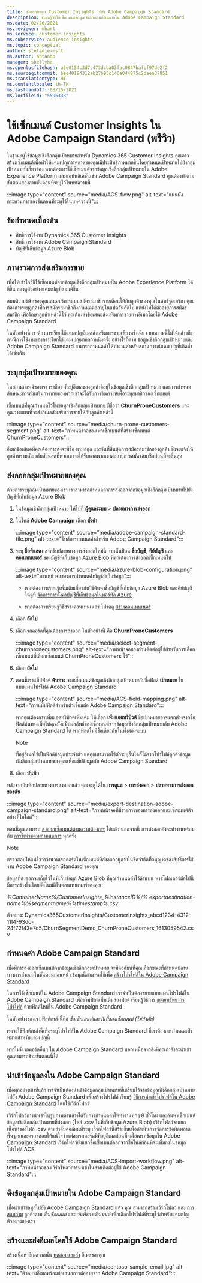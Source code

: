 ```yaml
---
title: ส่งออกข้อมูล Customer Insights ไปยัง Adobe Campaign Standard
description: เรียนรู้วิธีใช้เซ็กเมนต์ข้อมูลเชิงลึกกลุ่มเป้าหมายใน Adobe Campaign Standard
ms.date: 02/26/2021
ms.reviewer: mhart
ms.service: customer-insights
ms.subservice: audience-insights
ms.topic: conceptual
author: stefanie-msft
ms.author: antando
manager: shellyha
ms.openlocfilehash: a5d0154c3d7c473dcba03fac0847bafcf97de2f2
ms.sourcegitcommit: bae40184312ab27b95c140a044875c2daea37951
ms.translationtype: HT
ms.contentlocale: th-TH
ms.lasthandoff: 03/15/2021
ms.locfileid: "5596338"
---
```

# <a name="use-customer-insights-segments-in-adobe-campaign-standard-preview"></a>ใช้เซ็กเมนต์ Customer Insights ใน Adobe Campaign Standard (พรีวิว)

ในฐานะผู้ใช้ข้อมูลเชิงลึกกลุ่มเป้าหมายสำหรับ Dynamics 365 Customer Insights คุณอาจสร้างเซ็กเมนต์เพื่อทำให้แคมเปญการตลาดของคุณมีประสิทธิภาพมากขึ้นโดยกำหนดเป้าหมายไปยังกลุ่มเป้าหมายที่เกี่ยวข้อง หากต้องการใช้เซ็กเมนต์จากข้อมูลเชิงลึกกลุ่มเป้าหมายใน Adobe Experience Platform และแอปพลิเคชันเช่น Adobe Campaign Standard คุณต้องทำตามขั้นตอนสองสามขั้นตอนที่ระบุไว้ในบทความนี้

:::image type="content" source="media/ACS-flow.png" alt-text="แผนผังกระบวนการของขั้นตอนที่ระบุไว้ในบทความนี้":::

## <a name="prerequisites"></a>ข้อกำหนดเบื้องต้น

-   สิทธิ์การใช้งาน Dynamics 365 Customer Insights
-   สิทธิ์การใช้งาน Adobe Campaign Standard
-   บัญชีที่เก็บข้อมูล Azure Blob

## <a name="campaign-overview"></a>ภาพรวมการส่งเสริมการขาย

เพื่อให้เข้าใจวิธีใช้เซ็กเมนต์จากข้อมูลเชิงลึกกลุ่มเป้าหมายใน Adobe Experience Platform ได้ดีขึ้น ลองดูตัวอย่างแคมเปญที่สมมติขึ้น

สมมติว่าบริษัทของคุณเสนอบริการแบบสมัครสมาชิกรายเดือนให้กับลูกค้าของคุณในสหรัฐอเมริกา คุณต้องการระบุลูกค้าที่การสมัครสมาชิกถึงกำหนดต่ออายุในแปดวันถัดไป แต่ยังไม่ได้ต่ออายุการสมัครสมาชิก เพื่อรักษาลูกค้าเหล่านี้ไว้ คุณต้องส่งข้อเสนอส่งเสริมการขายทางอีเมลโดยใช้ Adobe Campaign Standard

ในตัวอย่างนี้ เราต้องการเรียกใช้แคมเปญอีเมลส่งเสริมการขายเพียงครั้งเดียว บทความนี้ไม่ได้กล่าวถึงกรณีการใช้งานของการเรียกใช้แคมเปญมากกว่าหนึ่งครั้ง อย่างไรก็ตาม ข้อมูลเชิงลึกกลุ่มเป้าหมายและ Adobe Campaign Standard สามารถกำหนดค่าให้ทำงานสำหรับสถานการณ์แคมเปญที่เกิดซ้ำได้เช่นกัน

## <a name="identify-your-target-audience"></a>ระบุกลุ่มเป้าหมายของคุณ

ในสถานการณ์ของเรา เราถือว่าที่อยู่อีเมลของลูกค้ามีอยู่ในข้อมูลเชิงลึกกลุ่มเป้าหมาย และการกำหนดลักษณะการส่งเสริมการขายของพวกเขาจะได้รับการวิเคราะห์เพื่อระบุสมาชิกของเซ็กเมนต์

[เซ็กเมนต์ที่คุณกำหนดไว้ในข้อมูลเชิงลึกกลุ่มเป้าหมาย](segments.md) มีชื่อว่า **ChurnProneCustomers** และคุณวางแผนที่จะส่งอีเมลส่งเสริมการขายให้กับลูกค้าเหล่านี้

:::image type="content" source="media/churn-prone-customers-segment.png" alt-text="ภาพหน้าจอของเพจเซ็กเมนต์ที่สร้างเซ็กเมนต์ ChurnProneCustomers":::

อีเมลข้อเสนอที่คุณต้องการส่งจะมีชื่อ นามสกุล และวันที่สิ้นสุดการสมัครสมาชิกของลูกค้า ซึ่งจะแจ้งให้ลูกค้าทราบเกี่ยวกับส่วนลดที่พวกเขาจะได้รับหากพวกเขาต่ออายุการสมัครสมาชิกก่อนที่จะสิ้นสุด

## <a name="export-your-target-audience"></a>ส่งออกกลุ่มเป้าหมายของคุณ

ด้วยการระบุกลุ่มเป้าหมายของเรา เราสามารถกำหนดค่าการส่งออกจากข้อมูลเชิงลึกกลุ่มเป้าหมายไปยังบัญชีที่เก็บข้อมูล Azure Blob

1. ในข้อมูลเชิงลึกกลุ่มเป้าหมาย ให้ไปที่ **ผู้ดูแลระบบ** > **ปลายทางการส่งออก**

1. ในไทล์ **Adobe Campaign** เลือก **ตั้งค่า**

   :::image type="content" source="media/adobe-campaign-standard-tile.png" alt-text="ไทล์การกำหนดค่าสำหรับ Adobe Campaign Standard":::

1. ระบุ **ชื่อที่แสดง** สำหรับปลายทางการส่งออกใหม่นี้ จากนั้นป้อน **ชื่อบัญชี**, **คีย์บัญชี** และ **คอนเทนเนอร์** ของบัญชีที่เก็บข้อมูล Azure Blob ที่คุณต้องการส่งออกเซ็กเมนต์ไป  
      
   :::image type="content" source="media/azure-blob-configuration.png" alt-text="ภาพหน้าจอของการกำหนดค่าบัญชีที่เก็บข้อมูล"::: 

   - หากต้องการเรียนรู้เพิ่มเติมเกี่ยวกับวิธีค้นหาชื่อบัญชีที่เก็บข้อมูล Azure Blob และคีย์บัญชี ให้ดูที่ [จัดการการตั้งค่าบัญชีที่เก็บข้อมูลในพอร์ทัล Azure](/azure/storage/common/storage-account-manage)

   - หากต้องการเรียนรู้วิธีสร้างคอนเทนเนอร์ โปรดดู [สร้างคอนเทนเนอร์](/azure/storage/blobs/storage-quickstart-blobs-portal#create-a-container)

1. เลือก **ถัดไป**

1. เลือกเรกคอร์ดที่คุณต้องการส่งออก ในตัวอย่างนี้ คือ **ChurnProneCustomers**

   :::image type="content" source="media/select-segment-churnpronecustomers.png" alt-text="ภาพหน้าจอของส่วนติดต่อผู้ใช้สำหรับการเลือกเซ็กเมนต์ที่เลือกเซ็กเมนต์ ChurnProneCustomers ไว้":::

1. เลือก **ถัดไป**

1. ตอนนี้เราแม็ปฟิลด์ **ต้นทาง** จากเซ็กเมนต์ข้อมูลเชิงลึกกลุ่มเป้าหมายกับชื่อฟิลด์ **เป้าหมาย** ในแบบแผนโปรไฟล์ Adobe Campaign Standard

   :::image type="content" source="media/ACS-field-mapping.png" alt-text="การแม็ปฟิลด์สำหรับตัวเชื่อมต่อ Adobe Campaign Standard":::

   หากคุณต้องการเพิ่มแอตทริบิวต์เพิ่มเติม ให้เลือก **เพิ่มแอตทริบิวต์** ชื่อเป้าหมายอาจแตกต่างจากชื่อฟิลด์ต้นทางเพื่อให้คุณยังแม็ปผลลัพธ์ของเซ็กเมนต์จากข้อมูลเชิงลึกกลุ่มเป้าหมายกับ Adobe Campaign Standard ได้ หากฟิลด์ไม่มีชื่อเดียวกันในทั้งสองระบบ

   > [!NOTE]
   > ที่อยู่อีเมลใช้เป็นฟิลด์ข้อมูลประจำตัว แต่คุณสามารถใช้ตัวระบุอื่นใดก็ได้จากโปรไฟล์ลูกค้าข้อมูลเชิงลึกกลุ่มเป้าหมายของคุณเพื่อแม็ปข้อมูลกับ Adobe Campaign Standard

1. เลือก **บันทึก**

หลังจากบันทึกปลายทางการส่งออกแล้ว คุณจะดูได้ใน **การดูแล** > **การส่งออก** > **ปลายทางการส่งออกของฉัน**

:::image type="content" source="media/export-destination-adobe-campaign-standard.png" alt-text="ภาพหน้าจอที่มีรายการของการส่งออกและเซ็กเมนต์ตัวอย่างที่ไฮไลต์":::

ตอนนี้คุณสามารถ [ส่งออกเซ็กเมนต์ตามความต้องการ](export-destinations.md#export-data-on-demand) ได้แล้ว นอกจากนี้ การส่งออกยังจะทำงานพร้อมกับ [การรีเฟรชตามกำหนดการ](system.md) ทุกครั้ง

> [!NOTE]
> ตรวจสอบให้แน่ใจว่าจำนวนเรกคอร์ดในเซ็กเมนต์ที่ส่งออกอยู่ภายในขีดจำกัดที่อนุญาตของสิทธิ์การใช้งาน Adobe Campaign Standard ของคุณ

ข้อมูลที่ส่งออกจะเก็บไว้ในที่เก็บข้อมูล Azure Blob ที่คุณกำหนดค่าไว้ด้านบน พาธโฟลเดอร์ต่อไปนี้มีการสร้างขึ้นโดยอัตโนมัติในคอนเทนเนอร์ของคุณ:

*%ContainerName%/CustomerInsights_%instanceID%/% exportdestination-name%_%segmentname%_%timestamp%.csv*

ตัวอย่าง: Dynamics365CustomerInsights/CustomerInsights_abcd1234-4312-11f4-93dc-24f72f43e7d5/ChurnSegmentDemo_ChurnProneCustomers_1613059542.csv

## <a name="configure-adobe-campaign-standard"></a>กำหนดค่า Adobe Campaign Standard

เมื่อมีการส่งออกเซ็กเมนต์จากข้อมูลเชิงลึกกลุ่มเป้าหมาย จะมีคอลัมน์ที่คุณเลือกขณะที่กำหนดปลายทางการส่งออกในขั้นตอนก่อนหน้า ข้อมูลนี้สามารถใช้เพื่อ [สร้างโปรไฟล์ใน Adobe Campaign Standard](https://experienceleague.adobe.com/docs/campaign-standard/using/profiles-and-audiences/managing-profiles/about-profiles.html#managing-profiles)

ในการใช้เซ็กเมนต์ใน Adobe Campaign Standard เราจำเป็นต้องขยายแบบแผนโปรไฟล์ใน Adobe Campaign Standard เพื่อรวมฟิลด์เพิ่มเติมสองฟิลด์ เรียนรู้วิธีการ [ขยายทรัพยากรโปรไฟล์](https://experienceleague.adobe.com/docs/campaign-standard/using/developing/use-cases--extending-resources/extending-the-profile-resource-with-a-new-field.html#developing) ด้วยฟิลด์ใหม่ใน Adobe Campaign Standard

ในตัวอย่างของเรา ฟิลด์เหล่านี้คือ *ชื่อเซ็กเมนต์และวันที่ของเซ็กเมนต์ (ไม่บังคับ)*

เราจะใช้ฟิลด์เหล่านี้เพื่อระบุโปรไฟล์ใน Adobe Campaign Standard ที่เราต้องการกำหนดเป้าหมายสำหรับแคมเปญนี้

หากไม่มีเรกคอร์ดอื่นๆ ใน Adobe Campaign Standard นอกเหนือจากสิ่งที่คุณกำลังจะนำเข้า คุณสามารถข้ามขั้นตอนนี้ได้

## <a name="import-data-into-adobe-campaign-standard"></a>นำเข้าข้อมูลลงใน Adobe Campaign Standard

เมื่อทุกอย่างเข้าที่แล้ว เราจำเป็นต้องนำเข้าข้อมูลกลุ่มเป้าหมายที่เตรียมไว้จากข้อมูลเชิงลึกกลุ่มเป้าหมายไปยัง Adobe Campaign Standard เพื่อสร้างโปรไฟล์ เรียนรู้ [วิธีการนำเข้าโปรไฟล์ใน Adobe Campaign Standard](https://experienceleague.adobe.com/docs/campaign-standard/using/profiles-and-audiences/managing-profiles/creating-profiles.html#profiles-and-audiences) โดยใช้เวิร์กโฟลว์

เวิร์กโฟลว์การนำเข้าในรูปภาพด้านล่างได้รับการกำหนดค่าให้ทำงานทุกๆ 8 ชั่วโมง และค้นหาเซ็กเมนต์ข้อมูลเชิงลึกกลุ่มเป้าหมายที่ส่งออก (ไฟล์ .csv ในที่เก็บข้อมูล Azure Blob) เวิร์กโฟลว์จะแยกเนื้อหาของไฟล์ .csv ตามลำดับคอลัมน์ที่ระบุ เวิร์กโฟลว์นี้สร้างขึ้นเพื่อดำเนินการจัดการข้อผิดพลาดพื้นฐานและตรวจสอบให้แน่ใจว่าแต่ละเรกคอร์ดมีที่อยู่อีเมลก่อนที่จะไฮเดรทข้อมูลใน Adobe Campaign Standard เวิร์กโฟลว์ยังแยกชื่อเซ็กเมนต์ออกจากชื่อไฟล์ก่อนที่จะเพิ่มลงในข้อมูลโปรไฟล์ ACS

:::image type="content" source="media/ACS-import-workflow.png" alt-text="ภาพหน้าจอของเวิร์กโฟลว์การนำเข้าในส่วนติดต่อผู้ใช้ Adobe Campaign Standard":::

## <a name="retrieve-the-audience-in-adobe-campaign-standard"></a>ดึงข้อมูลกลุ่มเป้าหมายใน Adobe Campaign Standard

เมื่อนำเข้าข้อมูลไปยัง Adobe Campaign Standard แล้ว คุณ [สามารถสร้างเวิร์กโฟลว์](https://experienceleague.adobe.com/docs/campaign-standard/using/managing-processes-and-data/workflow-general-operation/building-a-workflow.html#managing-processes-and-data) และ [การสอบถาม](https://experienceleague.adobe.com/docs/campaign-standard/using/managing-processes-and-data/targeting-activities/query.html#managing-processes-and-data) ลูกค้าตาม *ชื่อเซ็กเมนต์* และ *วันที่ของเซ็กเมนต์* เพื่อเลือกโปรไฟล์ที่ระบุไว้สำหรับแคมเปญตัวอย่างของเรา

## <a name="create-and-send-the-email-using-adobe-campaign-standard"></a>สร้างและส่งอีเมลโดยใช้ Adobe Campaign Standard

สร้างเนื้อหาอีเมลจากนั้น [ทดสอบและส่ง](https://experienceleague.adobe.com/docs/campaign-standard/using/testing-and-sending/get-started-sending-messages.html#preparing-and-testing-messages) อีเมลของคุณ

:::image type="content" source="media/contoso-sample-email.jpg" alt-text="ตัวอย่างอีเมลพร้อมข้อเสนอการต่ออายุจาก Adobe Campaign Standard":::